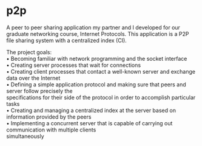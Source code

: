 p2p
===
A peer to peer sharing application my partner and I developed for our graduate networking course, Internet Protocols.
This application is a P2P file sharing system with a centralized index (CI).

The project goals:  
• Becoming familiar with network programming and the socket interface  
• Creating server processes that wait for connections  
• Creating client processes that contact a well-known server and exchange data over the Internet  
• Defining a simple application protocol and making sure that peers and server follow precisely the  
specifications for their side of the protocol in order to accomplish particular tasks  
• Creating and managing a centralized index at the server based on information provided by the peers  
• Implementing a concurrent server that is capable of carrying out communication with multiple clients  
simultaneously
